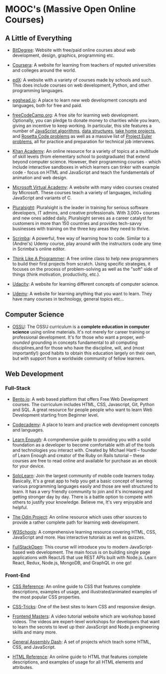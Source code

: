 # MOOC's (Massive Open Online Courses)

## A Little of Everything

- [BitDegree](https://www.bitdegree.org/): Website with free/paid online courses about web development, design, graphics, programming etc.

- [Coursera](https://www.coursera.com/): A website for learning from teachers of reputed universities and colleges around the world.

- [edX](https://www.edx.org/): A website with a variety of courses made by schools and such. This does include courses on web development, Python, and other programming languages.

- [egghead.io](https://egghead.io): A place to learn new web development concepts and languages, both for free and paid.

- [freeCodeCamp.org](https://www.freecodecamp.org): A free site for learning web development. Optionally, you can pledge to donate money to charities while you learn, giving an incentive to keep working. In particular, this site features a number of [JavaScript algorithms](https://learn.freecodecamp.org/coding-interview-prep/algorithms), [data structures](https://learn.freecodecamp.org/coding-interview-prep/data-structures), [take home projects](https://learn.freecodecamp.org/coding-interview-prep/take-home-projects), and [Rosetta Code problems](https://learn.freecodecamp.org/coding-interview-prep/rosetta-code/) as well as a massive list of [Project Euler problems](https://learn.freecodecamp.org/coding-interview-prep/project-euler), all for practice and preparation for technical job interviews.

- [Khan Academy](https://www.khanacademy.org/computing/computer-programming): An online resource for a variety of topics at a multitude of skill levels (from elementary school to postgraduate) that extend beyond computer science. However, their programming courses - which include interactive sandboxes in which learners can tinker with example code - focus on HTML and JavaScript and teach the fundamentals of animation and web design.

- [Microsoft Virtual Academy](https://mva.microsoft.com/): A website with many video courses created by Microsoft. These courses teach a variety of languages, including JavaScript and variants of C.

- [Pluralsight](https://www.pluralsight.com): Pluralsight is the leader in training for serious software developers, IT admins, and creative professionals. With 3,000+ courses and new ones added daily, Pluralsight serves as a career catalyst for customers in more than 150 countries and provides tech-savvy businesses with training on the three key areas they need to thrive.

- [Scrimba](https://scrimba.com/): A powerful, free way of learning how to code. Similar to a (Andrei's) Udemy course, play around with the instructors code any time in Scrimba's online editor.

- [Think Like A Programmer](https://thecodingclassroom.teachable.com/p/think-like-a-programmer): A free online class to help new programmers to build their first projects from scratch. Using specific strategies, it focuses on the process of problem-solving as well as the "soft" side of things (think motivation, productivity, etc.).

- [Udacity](https://www.udacity.com/): A website for learning different concepts of computer science.

- [Udemy](https://www.udemy.com/): A website for learning anything that you want to learn. They have many courses in technology, general topics etc...

## Computer Science

- [OSSU](https://github.com/ossu/computer-science): The OSSU curriculum is a **complete education in computer science** using online materials. It's not merely for career training or professional development. It's for those who want a proper, _well-rounded_ grounding in concepts fundamental to all computing disciplines,and for those who have the discipline, will, and (most importantly!) good habits to obtain this education largely on their own, but with support from a worldwide community of fellow learners.

## Web Development

### Full-Stack

- [Bento.io](https://bento.io/): A web based platform that offers Free Web Development courses. The curriculum includes HTML, CSS, Javascript, Git, Python and SQL. A great resource for people people who want to learn Web Development starting from Beginner level.

- [Codecademy](https://www.codecademy.com/catalog/subject/web-development): A place to learn and practice web development concepts and languages.

- [Learn Enough](https://www.learnenough.com/courses): A comprehensive guide to providing you with a solid foundation as a developer to become comfortable with all of the tools and technologies you interact with. Created by Michael Hartl – founder of Learn Enough and creator of the Ruby on Rails tutorial – these courses are free to read online and available for purchase as an ebook for your device.

- [SoloLearn](https://www.sololearn.com/): Join the largest community of mobile code learners today. Basically, It's a great app to help you get a basic concept of learning various programming languages easily and those are well structured to learn. It has a very friendly community to join and it's increasing and getting stronger day by day. There is a battle option to compete with others to justify your knowledge. Believe me, It's very enjoyable and helpful.

- [The Odin Project](https://www.theodinproject.com/): An online resource which uses other sources to provide a rather complete path for learning web development.

- [W3Schools](https://www.w3schools.com): A comprehensive learning resource covering HTML, CSS, JavaScript and more. Has interactive tutorials as well as quizzes.

- [FullStackOpen](https://fullstackopen.com/en/): This course will introduce you to modern JavaScript-based web development. The main focus is on building single page applications with ReactJS that use REST APIs built with Node.js. Learn React, Redux, Node.js, MongoDB, and GraphQL in one go!

### Front-End

- [CSS Reference](https://cssreference.io/): An online guide to CSS that features complete descriptions, examples of usage, and illustrated/animated examples of the most popular CSS properties.

- [CSS-Tricks](https://css-tricks.com/): One of the best sites to learn CSS and responsive design.

- [Frontend Masters](https://frontendmasters.com/): A video tutorial website which are workshop based videos. The videos are expert-level workshops for developers that want to learn the secrets to level up their JavaScript and Node.js engineering skills and many more.

- [General Assembly Dash](https://dash.generalassemb.ly/): A set of projects which teach some HTML, CSS, and JavaScript.

- [HTML Reference](https://htmlreference.io/): An online guide to HTML that features complete descriptions, and examples of usage for all HTML elements and attributes.
